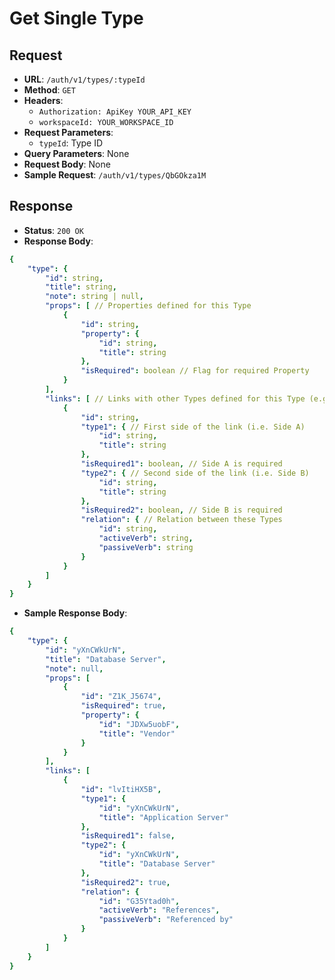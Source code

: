 # Get Single Type

## Request
* **URL**: `/auth/v1/types/:typeId`
* **Method**: `GET`
* **Headers**:
    * `Authorization: ApiKey YOUR_API_KEY`
    * `workspaceId: YOUR_WORKSPACE_ID`
* **Request Parameters**:
    * `typeId`: Type ID
* **Query Parameters**: None
* **Request Body**: None
* **Sample Request**: `/auth/v1/types/QbGOkza1M`

## Response
* **Status**: `200 OK`
* **Response Body**:

```yaml
{
    "type": {
        "id": string,
        "title": string,
        "note": string | null,
        "props": [ // Properties defined for this Type
            {
                "id": string,
                "property": {
                    "id": string,
                    "title": string
                },
                "isRequired": boolean // Flag for required Property
            }
        ],
        "links": [ // Links with other Types defined for this Type (e.g. A -> B)
            {
                "id": string,
                "type1": { // First side of the link (i.e. Side A)
                    "id": string,
                    "title": string
                },
                "isRequired1": boolean, // Side A is required
                "type2": { // Second side of the link (i.e. Side B)
                    "id": string,
                    "title": string
                },
                "isRequired2": boolean, // Side B is required
                "relation": { // Relation between these Types
                    "id": string,
                    "activeVerb": string,
                    "passiveVerb": string
                }
            }
        ]
    }
}
```

* **Sample Response Body**:

```yaml
{
    "type": {
        "id": "yXnCWkUrN",
        "title": "Database Server",
        "note": null,
        "props": [
            {
                "id": "Z1K_J5674",
                "isRequired": true,
                "property": {
                    "id": "JDXw5uobF",
                    "title": "Vendor"
                }
            }
        ],
        "links": [
            {
                "id": "lvItiHX5B",
                "type1": {
                    "id": "yXnCWkUrN",
                    "title": "Application Server"
                },
                "isRequired1": false,
                "type2": {
                    "id": "yXnCWkUrN",
                    "title": "Database Server"
                },
                "isRequired2": true,
                "relation": {
                    "id": "G35Ytad0h",
                    "activeVerb": "References",
                    "passiveVerb": "Referenced by"
                }
            }
        ]
    }
}
```
